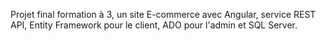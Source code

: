 Projet final formation à 3, un site E-commerce avec Angular, service REST API, Entity Framework pour le client, ADO pour l'admin et SQL Server.
